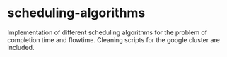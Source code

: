 # scheduling-algorithms
Implementation of different scheduling algorithms for the problem of completion time and flowtime. Cleaning scripts for the google cluster are included.  